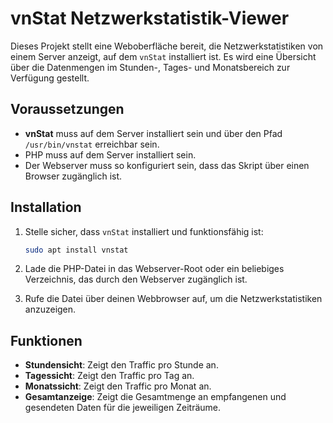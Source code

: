 # vnStat Netzwerkstatistik-Viewer

Dieses Projekt stellt eine Weboberfläche bereit, die Netzwerkstatistiken von einem Server anzeigt, auf dem `vnStat` installiert ist. Es wird eine Übersicht über die Datenmengen im Stunden-, Tages- und Monatsbereich zur Verfügung gestellt.

## Voraussetzungen

- **vnStat** muss auf dem Server installiert sein und über den Pfad `/usr/bin/vnstat` erreichbar sein.
- PHP muss auf dem Server installiert sein.
- Der Webserver muss so konfiguriert sein, dass das Skript über einen Browser zugänglich ist.

## Installation

1. Stelle sicher, dass `vnStat` installiert und funktionsfähig ist:
   ```bash
   sudo apt install vnstat

2. Lade die PHP-Datei in das Webserver-Root oder ein beliebiges Verzeichnis, das durch den Webserver zugänglich ist.

3. Rufe die Datei über deinen Webbrowser auf, um die Netzwerkstatistiken anzuzeigen.

## Funktionen

- **Stundensicht**: Zeigt den Traffic pro Stunde an.
- **Tagessicht**: Zeigt den Traffic pro Tag an.
- **Monatssicht**: Zeigt den Traffic pro Monat an.
- **Gesamtanzeige**: Zeigt die Gesamtmenge an empfangenen und gesendeten Daten für die jeweiligen Zeiträume.

